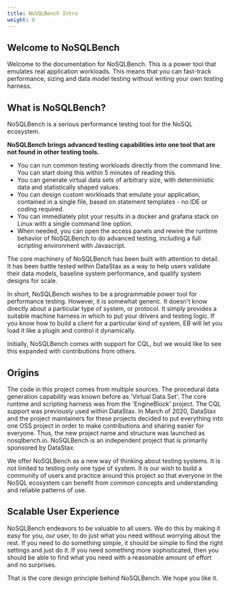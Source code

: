 ```yaml
---
title: NoSQLBench Intro
weight: 0
---
```


## Welcome to NoSQLBench

Welcome to the documentation for NoSQLBench. This is a power tool that emulates real application workloads.
This means that you can fast-track performance, sizing and data model testing without writing your own testing harness.

## What is NoSQLBench?

NoSQLBench is a serious performance testing tool for the NoSQL ecosystem.

**NoSQLBench brings advanced testing capabilities into one tool that are not found in other testing tools.**

- You can run common testing workloads directly from the command line. You
  can start doing this within 5 minutes of reading this.
- You can generate virtual data sets of arbitrary size, with deterministic
  data and statistically shaped values.
- You can design custom workloads that emulate your application, contained
  in a single file, based on statement templates - no IDE or coding required.
- You can immediately plot your results in a docker and grafana stack on Linux
  with a single command line option.
- When needed, you can open the access panels and rewire the runtime behavior
  of NoSQLBench to do advanced testing, including a full scripting environment
  with Javascript.

The core machinery of NoSQLBench has been built with attention to detail.
It has been battle tested within DataStax as a way to help users validate their
data models, baseline system performance, and qualify system designs for scale.

In short, NoSQLBench wishes to be a programmable power tool for performance
testing. However, it is somewhat generic. It doesn't know directly about a
particular type of system, or protocol. It simply provides a suitable machine
harness in which to put your drivers and testing logic. If you know how to build
a client for a particular kind of system, EB will let you load it like a plugin
and control it dynamically.

Initially, NoSQLBench comes with support for CQL, but we would like to see this
expanded with contributions from others.

## Origins

The code in this project comes from multiple sources. The procedural data
generation capability was known before as 'Virtual Data Set'. The core runtime
and scripting harness was from the 'EngineBlock' project. The CQL support was
previously used within DataStax. In March of 2020, DataStax and the project
maintainers for these projects decided to put everything into one OSS project
in order to make contributions and sharing easier for everyone. Thus, the new
project name and structure was launched as nosqlbench.io. NoSQLBench is an
independent project that is primarily sponsored by DataStax.

We offer NoSQLBench as a new way of thinking about testing systems. It is not
limited to testing only one type of system. It is our wish to build a community
of users and practice around this project so that everyone in the NoSQL ecosystem
can benefit from common concepts and understanding and reliable patterns of use.

## Scalable User Experience

NoSQLBench endeavors to be valuable to all users. We do this by making it easy for you, our user, to
do just what you need without worrying about the rest. If you need to do something simple, it should
be simple to find the right settings and just do it. If you need something more sophisticated, then you
should be able to find what you need with a reasonable amount of effort and no surprises.

That is the core design principle behind NoSQLBench. We hope you like it.

